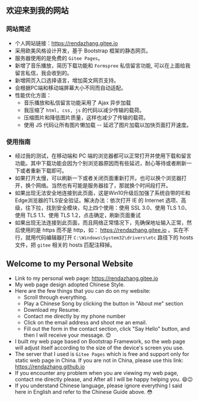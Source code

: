 ## 欢迎来到我的网站
### 网站简述
- 个人网站链接：https://rendazhang.gitee.io
- 采用欧美风格设计开发，基于 Bootstrap 框架的静态网页。
- 服务器使用的是免费的 `Gitee Pages`。
- 新增了音乐播放，简历下载功能和 `Formspree` 私信留言功能, 可以在上面给我留言私信，我会收到的。
- 新增网页入口选择语言，增加英文网页支持。
- 会根据PC端和移动端屏幕大小不同而自动适配。
- 性能优化方面：
    + 音乐播放和私信留言功能采用了 Ajax 异步加载
    + 我压缩了 `html, css, js` 的代码以减少传输的载荷。
    + 压缩图片和降低图片质量，这样也减少了传输的载荷。
    + 使用 JS 代码让所有图片懒加载 -- 延迟了图片加载以加快页面打开速度。
### 使用指南
- 经过我的测试，在移动端和 PC 端的浏览器都可以正常打开并使用下载和留言功能。其中下载功能会因为个别浏览器原因而有些延迟，耐心等待或者刷新一下或者重新下载即可。
- 如果打开太慢，可以刷新一下或者关闭页面重新打开。也可以换个浏览器打开，换个网络。当然也有可能是服务器挂了，那就换个时间段打开。
- 如果出现无法安全地连接到此页面，这是Win10升级后加强了系统自带的IE和Edge浏览器的TLS安全验证。解决办法：依次打开 IE 的 Internet 选项、高级，往下拉，找到安全模块，勾上四个使用：使用 SSL 3.0、使用 TLS 1.0、使用 TLS 1.1、使用 TLS 1.2，点击确定，刷新页面重试
- 如果出现无法连接到此页面，而且网络正常情况下，先确保地址输入正常，然后使用的是 https 而不是 http，如： https://rendazhang.gitee.io 。实在不行，就用代码编辑器打开 `C:\Windows\System32\drivers\etc` 路径下的 hosts 文件，把 `gitee` 相关的 hosts 匹配注释掉。



## Welcome to my Personal Website

- Link to my personal web page: https://rendazhang.gitee.io
- My web page design adopted Chinese Style.
- Here are the few things that you can do on my website:
    + Scroll through everything.
    + Play a Chinese Song by clicking the button in "About me" section
    + Download my Resume.
    + Contact me directly by my phone number
    + Click on the email address and shoot me an email.
    + Fill out the form in the contact section, click "Say Hello" button, and then I will receive your message. 😊
- I built my web page based on Bootstrap Framework, so the web page will adjust itself according to the size of the device's screen you use.
- The server that I used is `Gitee Pages` which is free and support only for static web page in China. If you are not in China, please use this link: https://rendazhang.github.io
- If you encounter any problem when you are viewing my web page, contact me directly please, and After all I will be happy helping you. 😄😉
- If you understand Chinese language, please ignore everything I said here in English and refer to the Chinese Guide above. 😳
